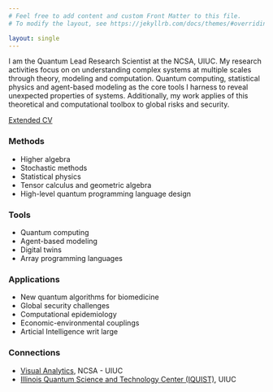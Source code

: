 ```yaml
---
# Feel free to add content and custom Front Matter to this file.
# To modify the layout, see https://jekyllrb.com/docs/themes/#overriding-theme-defaults

layout: single
---
```


I am the Quantum Lead Research Scientist at the NCSA, UIUC. My research activities focus on on understanding complex systems at multiple scales through theory, modeling and computation. Quantum computing, statistical physics and agent-based modeling as the core tools I harness to reveal unexpected properties of systems. Additionally, my work applies of this theoretical and computational toolbox to global risks and security.

[Extended CV](assets/pdf/CV_NunezCorrales_Most_Recent.pdf)

### Methods

* Higher algebra
* Stochastic methods
* Statistical physics
* Tensor calculus and geometric algebra
* High-level quantum programming language design

### Tools

* Quantum computing
* Agent-based modeling
* Digital twins
* Array programming languages

### Applications

* New quantum algorithms for biomedicine
* Global security challenges
* Computational epidemiology
* Economic-environmental couplings
* Articial Intelligence writ large

### Connections

* [Visual Analytics](https://www.visualanalytics.ncsa.illinois.edu/), NCSA - UIUC
* [Illinois Quantum Science and Technology Center (IQUIST)](https://iquist.illinois.edu), UIUC
